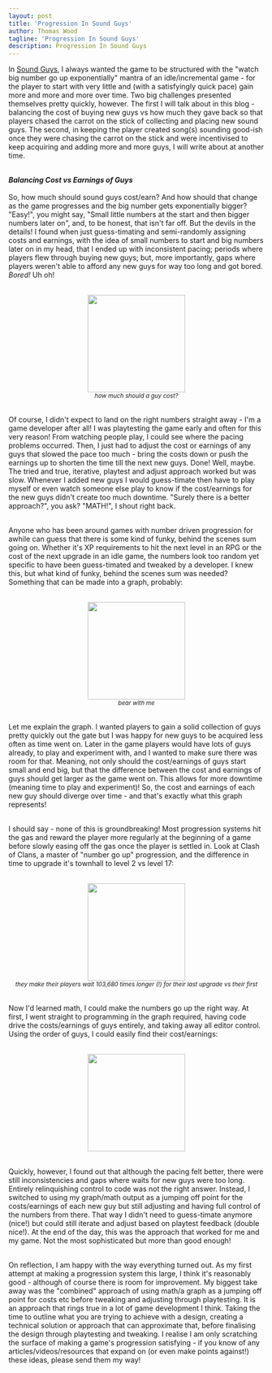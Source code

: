 ```yaml
---
layout: post
title: 'Progression In Sound Guys'
author: Thomas Wood
tagline: 'Progression In Sound Guys'
description: Progression In Sound Guys
---
```


<p align="left">
  In <a href="https://twood27897.github.io/pages/sound-guys.html">Sound Guys</a>, I always wanted the game to be structured with the "watch big number go up exponentially" mantra of an idle/incremental game - for the player to start with very little and (with a satisfyingly quick pace) gain more and more and more over time. Two big challenges presented themselves pretty quickly, however. The first I will talk about in this blog - balancing the cost of buying new guys vs how much they gave back so that players chased the carrot on the stick of collecting and placing new sound guys. The second, in keeping the player created song(s) sounding good-ish once they were chasing the carrot on the stick and were incentivised to keep acquiring and adding more and more guys, I will write about at another time.<br/><br/>

<b><i>Balancing Cost vs Earnings of Guys</i></b><br/><br/>
  So, how much should sound guys cost/earn? And how should that change as the game progresses and the big number gets exponentially bigger? "Easy!", you might say, "Small little numbers at the start and then bigger numbers later on", and, to be honest, that isn't far off. But the devils in the details! I found when just guess-timating and semi-randomly assigning costs and earnings, with the idea of small numbers to start and big numbers later on in my head, that I ended up with inconsistent pacing; periods where players flew through buying new guys; but, more importantly, gaps where players weren't able to afford any new guys for way too long and got bored. <i>Bored!</i> Uh oh!<br/><br/>

<p align="center">
  <img src="https://twood27897.github.io/assets/packwithoutcost.png" width="192" height="192"><br/>
  <sup><i>how much should a guy cost?</i></sup><br/><br/>
</p>

  Of course, I didn't expect to land on the right numbers straight away - I'm a game developer after all! I was playtesting the game early and often for this very reason! From watching people play, I could see where the pacing problems occurred. Then, I just had to adjust the cost or earnings of any guys that slowed the pace too much - bring the costs down or push the earnings up to shorten the time till the next new guys. Done! Well, maybe. The tried and true, iterative, playtest and adjust approach worked but was slow. Whenever I added new guys I would guess-timate then have to play myself or even watch someone else play to know if the cost/earnings for the new guys didn't create too much downtime. "Surely there is a better approach?", you ask? "MATH!", I shout right back.<br/><br/>

  Anyone who has been around games with number driven progression for awhile can guess that there is some kind of funky, behind the scenes sum going on. Whether it's XP requirements to hit the next level in an RPG or the cost of the next upgrade in an idle game, the numbers look too random yet specific to have been guess-timated and tweaked by a developer. I knew this, but what kind of funky, behind the scenes sum was needed? Something that can be made into a graph, probably:<br/><br/>

<p align="center">
  <img src="https://twood27897.github.io/assets/costvsearnings.png" width="192" height="192"><br/>
  <sup><i>bear with me</i></sup><br/><br/>
</p>

  Let me explain the graph. I wanted players to gain a solid collection of guys pretty quickly out the gate but I was happy for new guys to be acquired less often as time went on. Later in the game players would have lots of guys already, to play and experiment with, and I wanted to make sure there was room for that. Meaning, not only should the cost/earnings of guys start small and end big, but that the difference between the cost and earnings of guys should get larger as the game went on. This allows for more downtime (meaning time to play and experiment)! So, the cost and earnings of each new guy should diverge over time - and that's exactly what this graph represents!<br/><br/>

  I should say - none of this is groundbreaking! Most progression systems hit the gas and reward the player more regularly at the beginning of a game before slowly easing off the gas once the player is settled in. Look at Clash of Clans, a master of "number go up" progression, and the difference in time to upgrade it's townhall to level 2 vs level 17:<br/><br/>

<p align="center">
  <img src="https://twood27897.github.io/assets/clashofclans.png" width="192" height="192"><br/>
  <sup><i>they make their players wait 103,680 times longer (!) for their last upgrade vs their first</i></sup><br/><br/>
</p>

Now I'd learned math, I could make the numbers go up the right way. At first, I went straight to programming in the graph required, having code drive the costs/earnings of guys entirely, and taking away all editor control. Using the order of guys, I could easily find their cost/earnings:<br/><br/>

<p align="center">
  <img src="https://twood27897.github.io/assets/costvsearningsmarked.png" width="192" height="192"><br/><br/>
</p>

Quickly, however, I found out that although the pacing felt better, there were still inconsistencies and gaps where waits for new guys were too long. Entirely relinquishing control to code was not the right answer. Instead, I switched to using my graph/math output as a jumping off point for the costs/earnings of each new guy but still adjusting and having full control of the numbers from there. That way I didn't need to guess-timate anymore (nice!) but could still iterate and adjust based on playtest feedback (double nice!). At the end of the day, this was the approach that worked for me and my game. Not the most sophisticated but more than good enough!<br/><br/>

On reflection, I am happy with the way everything turned out. As my first attempt at making a progression system this large, I think it's reasonably good - although of course there is room for improvement. My biggest take away was the "combined" approach of using math/a graph as a jumping off point for costs etc before tweaking and adjusting through playtesting. It is an approach that rings true in a lot of game development I think. Taking the time to outline what you are trying to achieve with a design, creating a technical solution or approach that can approximate that, before finalising the design through playtesting and tweaking. I realise I am only scratching the surface of making a game's progression satisfying - if you know of any articles/videos/resources that expand on (or even make points against!) these ideas, please send them my way!<br/><br/>
</p>
